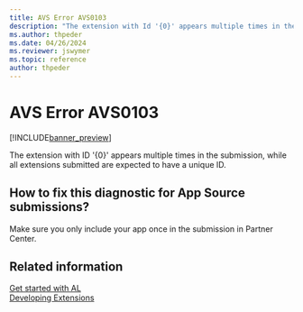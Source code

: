 ```yaml
---
title: AVS Error AVS0103
description: "The extension with Id '{0}' appears multiple times in the submission, while all extensions submitted are expected to have a unique Id."
ms.author: thpeder
ms.date: 04/26/2024
ms.reviewer: jswymer
ms.topic: reference
author: thpeder
---
```


# AVS Error AVS0103

[!INCLUDE[banner_preview](../includes/banner_preview.md)]

The extension with ID '{0}' appears multiple times in the submission, while all extensions submitted are expected to have a unique ID.

## How to fix this diagnostic for App Source submissions?

Make sure you only include your app once in the submission in Partner Center.

## Related information

[Get started with AL](../devenv-get-started.md)  
[Developing Extensions](../devenv-dev-overview.md)  
